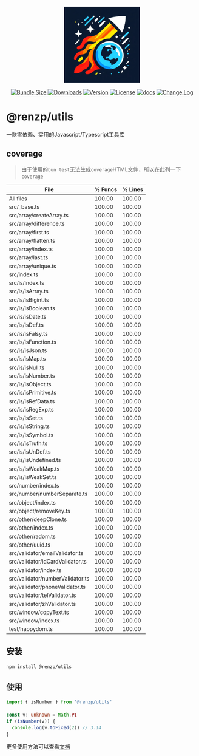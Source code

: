 <p align="center"><a href="https://github.com/renzp94/utils" target="_blank" rel="noopener noreferrer"><img width="200" src="./logo.png" alt="@renzp/utils logo"></a></p>
<p align="center">
  <a href="https://bundlephobia.com/package/@renzp/utils">
    <img src="https://img.shields.io/bundlephobia/minzip/@renzp/utils?label=minzipped" alt="Bundle Size">
  </a>
  <a href="https://npmcharts.com/compare/@renzp/utils?minimal=true"><img src="https://img.shields.io/npm/dm/@renzp/utils.svg?sanitize=true" alt="Downloads"></a>
  <a href="https://www.npmjs.com/package/@renzp/utils"><img src="https://img.shields.io/npm/v/@renzp/utils.svg?sanitize=true" alt="Version"></a>
  <a href="https://www.npmjs.com/package/@renzp/utils"><img src="https://img.shields.io/npm/l/@renzp/utils.svg?sanitize=true" alt="License"></a>
  <a href="https://www.jsdocs.io/package/@renzp/utils"><img src="https://img.shields.io/badge/JSDoc-blue" alt="docs"></a>
  <a href="https://github.com/renzp94/utils/blob/main/CHANGELOG.md"><img src="https://img.shields.io/badge/更新日志-gray" alt="Change Log"></a>
</p>


# @renzp/utils

一款零依赖、实用的Javascript/Typescript工具库

## coverage

> 由于使用的`bun test`无法生成`coverage`HTML文件，所以在此列一下`coverage`

| File                             | % Funcs | % Lines |
| -------------------------------- | ------- | ------- |
| All files                        | 100.00  | 100.00  |
| src/_base.ts                     | 100.00  | 100.00  |
| src/array/createArray.ts         | 100.00  | 100.00  |
| src/array/difference.ts          | 100.00  | 100.00  |
| src/array/first.ts               | 100.00  | 100.00  |
| src/array/flatten.ts             | 100.00  | 100.00  |
| src/array/index.ts               | 100.00  | 100.00  |
| src/array/last.ts                | 100.00  | 100.00  |
| src/array/unique.ts              | 100.00  | 100.00  |
| src/index.ts                     | 100.00  | 100.00  |
| src/is/index.ts                  | 100.00  | 100.00  |
| src/is/isArray.ts                | 100.00  | 100.00  |
| src/is/isBigint.ts               | 100.00  | 100.00  |
| src/is/isBoolean.ts              | 100.00  | 100.00  |
| src/is/isDate.ts                 | 100.00  | 100.00  |
| src/is/isDef.ts                  | 100.00  | 100.00  |
| src/is/isFalsy.ts                | 100.00  | 100.00  |
| src/is/isFunction.ts             | 100.00  | 100.00  |
| src/is/isJson.ts                 | 100.00  | 100.00  |
| src/is/isMap.ts                  | 100.00  | 100.00  |
| src/is/isNull.ts                 | 100.00  | 100.00  |
| src/is/isNumber.ts               | 100.00  | 100.00  |
| src/is/isObject.ts               | 100.00  | 100.00  |
| src/is/isPrimitive.ts            | 100.00  | 100.00  |
| src/is/isRefData.ts              | 100.00  | 100.00  |
| src/is/isRegExp.ts               | 100.00  | 100.00  |
| src/is/isSet.ts                  | 100.00  | 100.00  |
| src/is/isString.ts               | 100.00  | 100.00  |
| src/is/isSymbol.ts               | 100.00  | 100.00  |
| src/is/isTruth.ts                | 100.00  | 100.00  |
| src/is/isUnDef.ts                | 100.00  | 100.00  |
| src/is/isUndefined.ts            | 100.00  | 100.00  |
| src/is/isWeakMap.ts              | 100.00  | 100.00  |
| src/is/isWeakSet.ts              | 100.00  | 100.00  |
| src/number/index.ts              | 100.00  | 100.00  |
| src/number/numberSeparate.ts     | 100.00  | 100.00  |
| src/object/index.ts              | 100.00  | 100.00  |
| src/object/removeKey.ts          | 100.00  | 100.00  |
| src/other/deepClone.ts           | 100.00  | 100.00  |
| src/other/index.ts               | 100.00  | 100.00  |
| src/other/radom.ts               | 100.00  | 100.00  |
| src/other/uuid.ts                | 100.00  | 100.00  |
| src/validator/emailValidator.ts  | 100.00  | 100.00  |
| src/validator/idCardValidator.ts | 100.00  | 100.00  |
| src/validator/index.ts           | 100.00  | 100.00  |
| src/validator/numberValidator.ts | 100.00  | 100.00  |
| src/validator/phoneValidator.ts  | 100.00  | 100.00  |
| src/validator/telValidator.ts    | 100.00  | 100.00  |
| src/validator/zhValidator.ts     | 100.00  | 100.00  |
| src/window/copyText.ts           | 100.00  | 100.00  |
| src/window/index.ts              | 100.00  | 100.00  |
| test/happydom.ts                 | 100.00  | 100.00  |

## 安装

```sh
npm install @renzp/utils
```

## 使用

```ts
import { isNumber } from '@renzp/utils'

const v: unknown = Math.PI
if (isNumber(v)) {
  console.log(v.toFixed(2)) // 3.14
}
```
更多使用方法可以查看[文档](https://renzp-utils.deno.dev/)
